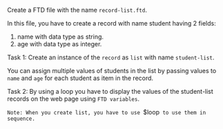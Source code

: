 Create a FTD file with the name `record-list.ftd`.

In this file, you have to create a record with name student having 2 fields:
1. name with data type as string.
2. age with data type as integer.

Task 1: Create an instance of the `record` as `list` with name `student-list`.

You can assign multiple values of students in the list by passing values to `name` and `age` for each student as item in the record.

Task 2: By using a loop you have to display the values of the student-list records on the web page using `FTD variables`.


`Note: When you create list, you have to use `$loop` to use them in sequence.`

